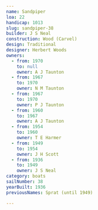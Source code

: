 ```yaml
---
name: Sandpiper
loa: 22
handicap: 1013
slug: sandpiper-38
builder: J S Neal
construction: Wood (Carvel)
design: Traditional
designer: Herbert Woods
owners:
  - from: 1970
    to: null
    owner: A J Taunton
  - from: 1967
    to: 1970
    owner: N M Taunton
  - from: 1967
    to: 1970
    owner: P J Taunton
  - from: 1960
    to: 1967
    owner: A J Taunton
  - from: 1954
    to: 1960
    owner: T E Harmer
  - from: 1949
    to: 1954
    owner: J H Scott
  - from: 1936
    to: 1949
    owner: J S Neal
category: boats
sailNumber: 38
yearBuilt: 1936
previousNames: Sprat (until 1949)

---
```

